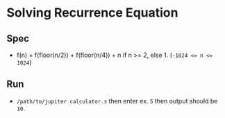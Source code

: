 # Solving Recurrence Equation

## Spec
* f(n) = f(floor(n/2)) + f(floor(n/4)) + n if n >= 2, else 1. (`-1024 <= n <= 1024`)

## Run
* `/path/to/jupiter calculator.s` then enter ex. `5` then output should be `10`.
